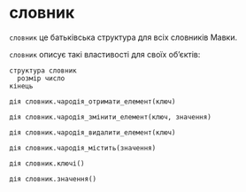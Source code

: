# словник

`словник` <keyword>це</keyword> батьківська структура для всіх словників <subject>Мавки</subject>.

`словник` описує такі властивості для своїх обʼєктів:

```мавка
структура словник
  розмір число
кінець
```

```мавка
дія словник.чародія_отримати_елемент(ключ)
```

```мавка
дія словник.чародія_змінити_елемент(ключ, значення)
```

```мавка
дія словник.чародія_видалити_елемент(ключ)
```

```мавка
дія словник.чародія_містить(значення)
```

```мавка
дія словник.ключі()
```

```мавка
дія словник.значення()
```